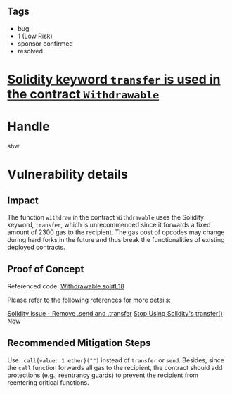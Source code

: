 ## Tags

- bug
- 1 (Low Risk)
- sponsor confirmed
- resolved

# [Solidity keyword `transfer` is used in the contract `Withdrawable`](https://github.com/code-423n4/2021-05-fairside-findings/issues/67) 

# Handle

shw


# Vulnerability details

## Impact

The function `withdraw` in the contract `Withdrawable` uses the Solidity keyword, `transfer`, which is unrecommended since it forwards a fixed amount of 2300 gas to the recipient. The gas cost of opcodes may change during hard forks in the future and thus break the functionalities of existing deployed contracts.

## Proof of Concept

Referenced code:
[Withdrawable.sol#L18](https://github.com/code-423n4/2021-05-fairside/blob/main/contracts/dependencies/Withdrawable.sol#L18)

Please refer to the following references for more details:

[Solidity issue - Remove .send and .transfer](https://github.com/ethereum/solidity/issues/7455)
[Stop Using Solidity's transfer() Now](https://consensys.net/diligence/blog/2019/09/stop-using-soliditys-transfer-now/)


## Recommended Mitigation Steps

Use `.call{value: 1 ether}("")` instead of `transfer` or `send`. Besides, since the `call` function forwards all gas to the recipient, the contract should add protections (e.g., reentrancy guards) to prevent the recipient from reentering critical functions.

